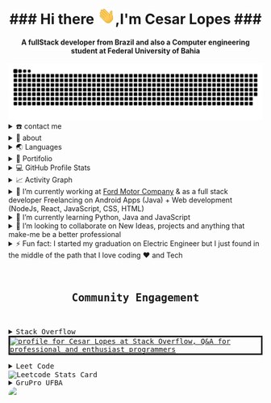 <div align="center">
<h1 align="center">### Hi there <img width="35" src="https://github.com/1999AZZAR/1999AZZAR/blob/main/resources/img/waving.gif">,I'm Cesar Lopes ###</h1>
<h4 align="center">A fullStack developer from Brazil and also a Computer engineering student at Federal University of Bahia</h4>
</div>

<div align="center">
  <a href="#">
  <img  src="https://github.com/1999AZZAR/1999AZZAR/blob/main/resources/img/grid-snake.svg"
       alt="snake" /></a>
</div>

<details>
  <summary>☎️ contact me</summary>
<div>
  <samp>
    <h2 align="center">😎 you can reach me by:</h2>
    <p align="center">
      <br/>
      <a href="https://www.linkedin.com/in/julioclopes32/" target="blank"><img align="center"
         src="https://img.shields.io/badge/linkedin-%231DA1F2.svg?style=for-the-badge&logo=linkedin&logoColor=white"
         alt="Linkedin" height="30"/></a>
      <a href="https://julioclopes32@gmail.com" target="blank"><img align="center"
         src="https://img.shields.io/badge/gmail-EA4335.svg?style=for-the-badge&logo=gmail&logoColor=white"
         alt="Gmail" height="30"/></a>
    </p>
  <p align="center">
      <a href="https://wa.me/+5571993754798" target="blank"><img align="center"
         src="https://img.shields.io/badge/whatsapp-4B7F1.svg?style=for-the-badge&logo=whatsapp&logoColor=white"
         alt="azzar" height="30"/></a>
      <br>
    </p>
  </samp>
</div>
</details>

<details>
  <summary>🧮 about</summary>
<div>
<h2 align="center">🧮 About this Account</h2>
 <p align="center">
  <a href="github.com/julioclopes32" target="blank"><img align="center" 
     src="https://badges.pufler.dev/visits/julioclopes32/julioclopes32?style=for-the-badge&color=e74c3c&logo=github&label=Spying+Counter"
     alt="spying counter" /></a>
  <a href="github.com/julioclopes32" target="blank"><img align="center" 
     src="https://badges.pufler.dev/years/julioclopes32/?style=for-the-badge&color=27a4fb&logo=github&label=Account+Age"
     alt="account age" /></a>
  </p>
  <p align="center">
  <a href="github.com/julioclopes32" target="blank"><img align="center" 
     src="https://badges.pufler.dev/updated/julioclopes32/julioclopes32?style=for-the-badge&color=ff00b4&logo=github&label=Profile+Updated"
     alt="updated" /></a>
  <a href="github.com/julioclopes32" target="blank"><img align="center" 
     src="https://badges.pufler.dev/repos/julioclopes32/?style=for-the-badge&color=251ee7&logo=github&label=Public+Repos"
     alt="repos" /></a>
 </p>
</div>
</details>

<details>
  <summary>🌏 Languages</summary>
<div>

</div>

</details>

<details>
  <summary>💼 Portifolio</summary>
<div>

</div>

</details>

<details> 
  <summary>💻 GitHub Profile Stats</summary>
  <div>
    <h2 align="center"> 📊 Github stats </h2>
      <br/>
        <p align="center">
          <a href="https://github.com/1999AZZAR/">
          <img src="https://github-readme-stats.vercel.app/api/top-langs/?username=julioclopes32&langs_count=6&theme=gruvbox&layout=compact&hide_border=true" alt="julioclopes32 :: Top Langs" /></a>
        </p>
        <p align="center">
          <a href="https://github.com/julioclopes32/">
          <img width="49.5%" src="https://github-readme-stats.vercel.app/api?username=julioclopes32&show_icons=true&theme=gruvbox&hide_border=true" />
          <img width="49.5%" src="https://github-readme-streak-stats.herokuapp.com/?user=julioclopes32&theme=gruvbox&hide_border=true" />
          </a>
       </p>
     <br>
  </div>    
</details>

<details>
  <summary>📈 Activity Graph</summary>
  <br/>
  <h2 align="center"> my current activity </h2>
<a href="https://github.com/ashutosh00710/github-readme-activity-graph"><img alt="azzar's Activity Graph" src="https://activity-graph.herokuapp.com/graph/?username=julioclopes32&bg_color=000&color=fff&line=00E676&point=fff&hide_border=true" /></a>
</details>

<details>
    <summary>🔭 I’m currently working at <a href="https://www.linkedin.com/company/ford-motor-company/mycompany/verification/">Ford Motor Company</a> & as a full stack developer Freelancing on Android Apps (Java) + Web development (NodeJs, React, JavaScript, CSS, HTML)</summary>
</details>

<details>
  <summary>🌱 I’m currently learning Python, Java and JavaScript</summary>
</details>

<details>
  <summary>👯 I’m looking to collaborate on New Ideas, projects and anything that make-me be a better professional</summary>
</details>

<details>
  <summary>⚡ Fun fact: I started my graduation on Electric Engineer but I just found in the middle of the path that I love coding ❤️ and Tech</summary>
</details>
</br>
</br>

<samp>
  <h2 align="center">Community Engagement</h2>
  <p align="center">
    <br/>
    <details>
      <summary>Stack Overflow</summary>
    </details>
    <a style="border-radius: 10px!important;" href="https://stackoverflow.com/users/12531920/cesar-lopes"><img src="https://stackoverflow.com/users/flair/12531920.png" alt="profile for Cesar Lopes at Stack Overflow, Q&amp;A for professional and enthusiast programmers" width = "30%" border="3" title="profile for Cesar Lopes at Stack Overflow, Q&amp;A for professional and enthusiast programmers"></a>
  </p>
  <details>
    <summary>Leet Code</summary>
  </details>
  <img src="https://leetcode.card.workers.dev/?username=julioclopes32" alt="Leetcode Stats Card" width="40%">
  
  <details>
    <summary>GruPro UFBA</summary>
  </details>
  <a href="#" width = 40%> <svg width="48px" height="48px" viewBox="0 0 48 48" class="svg-2zuE5p" overflow="visible"><defs><path d="M0 24C0 16.5449 0 12.8174 1.21793 9.87706C2.84183 5.95662 5.95662 2.84183 9.87706 1.21793C12.8174 0 16.5449 0 24 0C31.4551 0 35.1826 0 38.1229 1.21793C42.0434 2.84183 45.1582 5.95662 46.7821 9.87706C48 12.8174 48 16.5449 48 24C48 31.4551 48 35.1826 46.7821 38.1229C45.1582 42.0434 42.0434 45.1582 38.1229 46.7821C35.1826 48 31.4551 48 24 48C16.5449 48 12.8174 48 9.87706 46.7821C5.95662 45.1582 2.84183 42.0434 1.21793 38.1229C0 35.1826 0 31.4551 0 24Z" id="8d85e3cf-f754-4104-93a4-9ad39ece9d64-blob_mask"></path></defs><mask id="8d85e3cf-f754-4104-93a4-9ad39ece9d64" fill="black" x="0" y="0" width="48" height="48"><use href="#8d85e3cf-f754-4104-93a4-9ad39ece9d64-blob_mask" fill="white"></use></mask><foreignObject mask="url(#8d85e3cf-f754-4104-93a4-9ad39ece9d64)" x="0" y="0" width="48" height="48"><div class="wrapper-3kah-n selected-1Drb7Z" role="treeitem" data-list-item-id="guildsnav___689261439487049755" tabindex="-1" aria-label=" GruPro"><img class="icon-3AqZ2e" src="https://cdn.discordapp.com/icons/689261439487049755/96b0586560338b9e5c5b7151f9ab9783.webp?size=128" alt=" " width="48" height="48" aria-hidden="true"></div></foreignObject></svg>  </a>
  
  
</samp>

